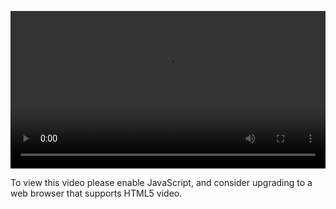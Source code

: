 <video controls="" style="width: 100%; display: block;"><source src="http://o86bpj665.bkt.clouddn.com/gitbeijing/6-2-pages.mp4" type="video/mp4"><p>To view this video please enable JavaScript, and consider upgrading to a web browser that supports HTML5 video.</p></video>
